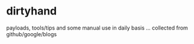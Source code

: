 # dirtyhand
payloads, tools/tips and some manual use in daily basis ... collected from github/google/blogs

